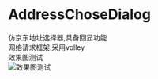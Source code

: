 # AddressChoseDialog
仿京东地址选择器,具备回显功能
</br>
 网络请求框架:采用volley
 </br>
 效果图测试
 </br>
 ![效果图测试](https://github.com/wolfking0608/AddressChoseDialog/blob/master/app/src/main/res/drawable-hdpi/test_shoppic.png)
 
